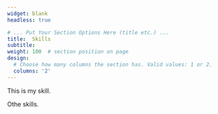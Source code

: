 ```yaml
---
widget: blank
headless: true

# ... Put Your Section Options Here (title etc.) ...
title:  Skills
subtitle:
weight: 100  # section position on page
design:
  # Choose how many columns the section has. Valid values: 1 or 2.
  columns: '2'
---
```


This is my skill. 

Othe skills.